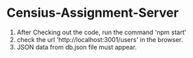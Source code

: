 # Censius-Assignment-Server

1. After Checking out the code, run the command 'npm start'
2. check the url 'http://localhost:3001/users' in the browser.
3. JSON data from db.json file must appear.
